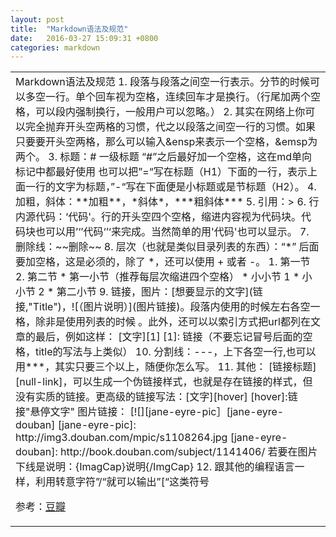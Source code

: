 ```yaml
---
layout: post
title:  "Markdown语法及规范"
date:   2016-03-27 15:09:31 +0800
categories: markdown
---
```

<html>
<div>
<table><tr><td>
Markdown语法及规范
  1. 段落与段落之间空一行表示。分节的时候可以多空一行。单个回车视为空格，连续回车才是换行。（行尾加两个空格，可以段内强制换行，一般用户可以忽略。）
  2. 其实在网络上你可以完全抛弃开头空两格的习惯，代之以段落之间空一行的习惯。如果只要要开头空两格，那么可以输入&ensp来表示一个空格，&emsp为两个。
  3. 标题：# 一级标题
     “#”之后最好加一个空格，这在md单向标记中都最好使用
      也可以把”=“写在标题（H1）下面的一行，表示上面一行的文字为标题，”-“写在下面便是小标题或是节标题（H2）。
  4. 加粗，斜体：**加粗**，*斜体*，***粗斜体***
  5. 引用：>
  6. 行内源代码：‘代码'。行的开头空四个空格，缩进内容视为代码块。代码块也可以用’‘’代码‘’‘来完成。当然简单的用'代码'也可以显示。
  7. 删除线：~~删除~~
  8. 层次（也就是类似目录列表的东西）：“*” 后面要加空格，这是必须的，除了 *，还可以使用 + 或者 -。
    1. 第一节
    2. 第二节
    * 第一小节（推荐每层次缩进四个空格）
    * 小小节 1
    * 小小节 2
    * 第二小节
  9. 链接，图片：[想要显示的文字](链接,"Title")，![（图片说明）](图片链接)。段落内使用的时候左右各空一格，除非是使用列表的时候      。此外，还可以以索引方式把url都列在文章的最后，例如这样：
        [文字][1]
        [1]: 链接（不要忘记冒号后面的空格，title的写法与上类似）
  10. 分割线：---，上下各空一行,也可以用***，其实只要三个以上，随便你怎么写。
  11. 其他：
      [链接标题][null-link]，可以生成一个伪链接样式，也就是存在链接的样式，但没有实质的链接。更高级的链接写法：[文字][hover]
      [hover]:链接"悬停文字"
      图片链接：
      [![][jane-eyre-pic］[jane-eyre-douban]
      [jane-eyre-pic]: http://img3.douban.com/mpic/s1108264.jpg
      [jane-eyre-douban]: http://book.douban.com/subject/1141406/
      若要在图片下线是说明：{ImagCap}说明{/ImgCap}
  12. 跟其他的编程语言一样，利用转意字符”/“就可以输出”[“这类符号
  
  参考：[豆瓣](https://www.douban.com/note/485099162/)
</td></tr></table>
</div>


</html>
